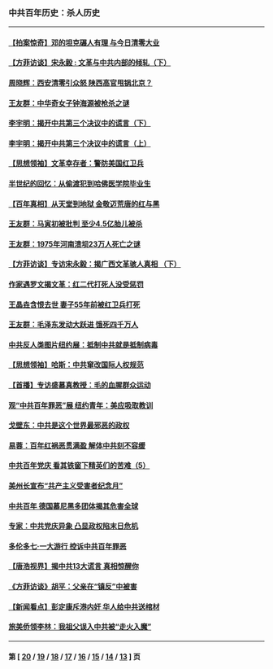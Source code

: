 ### 中共百年历史：杀人历史
---
#### [【拍案惊奇】邓的坦克碾人有理 与今日清零大业](../../pages/nf1176106/n13729574.md?10170430) 
#### [【方菲访谈】宋永毅 : 文革与中共内部的倾轧（下）](../../pages/nf1176106/n13486836.md?10170430) 
#### [周晓辉：西安清零引众怒 陕西高官甩锅北京？](../../pages/nf1176106/n13484627.md?10170430) 
#### [王友群：中华奇女子钟海源被枪杀之谜](../../pages/nf1176106/n13430555.md?10170430) 
#### [李宇明：揭开中共第三个决议中的谎言（下）](../../pages/nf1176106/n13389389.md?10170430) 
#### [李宇明：揭开中共第三个决议中的谎言（上）](../../pages/nf1176106/n13388697.md?10170430) 
#### [【思想领袖】文革幸存者：警防美国红卫兵](../../pages/nf1176106/n13339289.md?10170430) 
#### [半世纪的回忆：从偷渡犯到哈佛医学院毕业生](../../pages/nf1176106/n13345328.md?10170430) 
#### [【百年真相】从天堂到地狱 金敬迈荒唐的红与黑](../../pages/nf1176106/n13336995.md?10170430) 
#### [王友群：马寅初被批判 至少4.5亿胎儿被杀](../../pages/nf1176106/n13260313.md?10170430) 
#### [王友群：1975年河南溃坝23万人死亡之谜](../../pages/nf1176106/n13231576.md?10170430) 
#### [【方菲访谈】专访宋永毅：揭广西文革骇人真相 （下）](../../pages/nf1176106/n13209074.md?10170430) 
#### [作家遇罗文揭文革：红二代打死人没受惩罚](../../pages/nf1176106/n13205254.md?10170430) 
#### [王晶垚含恨去世 妻子55年前被红卫兵打死](../../pages/nf1176106/n13203590.md?10170430) 
#### [王友群：毛泽东发动大跃进 饿死四千万人](../../pages/nf1176106/n13177158.md?10170430) 
#### [中共反人类图片纽约展：抵制中共就是抵制病毒](../../pages/nf1176106/n13115371.md?10170430) 
#### [【思想领袖】哈斯：中共窜改国际人权规范](../../pages/nf1176106/n13053647.md?10170430) 
#### [【首播】专访盛慕真教授：毛的血腥群众运动](../../pages/nf1176106/n13091782.md?10170430) 
#### [观“中共百年罪恶”展 纽约青年：美应吸取教训](../../pages/nf1176106/n13085246.md?10170430) 
#### [戈壁东：中共是这个世界最邪恶的政权](../../pages/nf1176106/n13085641.md?10170430) 
#### [易蓉：百年红祸恶贯满盈 解体中共刻不容缓](../../pages/nf1176106/n13084455.md?10170430) 
#### [中共百年党庆 看其铁窗下精英们的苦难（5）](../../pages/nf1176106/n13076766.md?10170430) 
#### [美州长宣布“共产主义受害者纪念月”](../../pages/nf1176106/n13074024.md?10170430) 
#### [中共百年 德国慕尼黑多团体揭其危害全球](../../pages/nf1176106/n13068873.md?10170430) 
#### [专家：中共党庆异象 凸显政权陷末日危机](../../pages/nf1176106/n13067084.md?10170430) 
#### [多伦多七·一大游行 控诉中共百年罪恶](../../pages/nf1176106/n13062043.md?10170430) 
#### [【唐浩视界】揭中共13大谎言 真相惊醒你](../../pages/nf1176106/n13065208.md?10170430) 
#### [《方菲访谈》胡平：父亲在“镇反”中被害](../../pages/nf1176106/n13064114.md?10170430) 
#### [【新闻看点】彭定康斥港内奸 华人给中共送棺材](../../pages/nf1176106/n13064230.md?10170430) 
#### [旅美侨领李林：我祖父误入中共被“走火入魔”](../../pages/nf1176106/n13062777.md?10170430) 

---
#### 第 [ [20](./20.md?10170430) / [19](./19.md?10170430) / [18](./18.md?10170430) / [17](./17.md?10170430) / [16](./16.md?10170430) / [15](./15.md?10170430) / [14](./14.md?10170430) / [13](./13.md?10170430) ] 页
